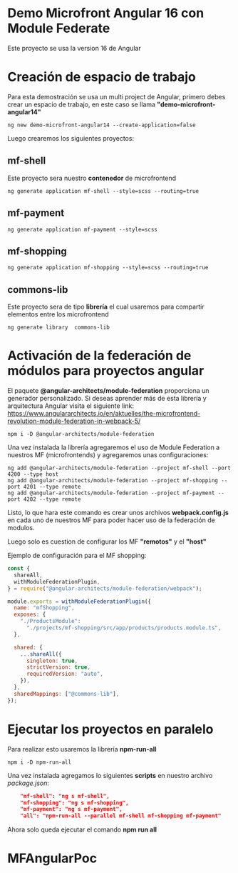 # Demo Microfront Angular 16 con Module Federate

Este proyecto se usa la version 16 de Angular

# Creación de espacio de trabajo

Para esta demostración se usa un multi project de Angular, primero debes crear un espacio de trabajo, en este caso se llama **"demo-microfront-angular14"**

```console
ng new demo-microfront-angular14 --create-application=false
```

Luego crearemos los siguientes proyectos:

## mf-shell

Este proyecto sera nuestro **contenedor** de microfrontend

```console
ng generate application mf-shell --style=scss --routing=true
```

## mf-payment

```console
ng generate application mf-payment --style=scss
```

## mf-shopping

```console
ng generate application mf-shopping --style=scss --routing=true
```

## commons-lib

Este proyecto sera de tipo **librería** el cual usaremos para compartir elementos entre los microfrontend

```console
ng generate library  commons-lib
```

# Activación de la federación de módulos para proyectos angular

El paquete **@angular-architects/module-federation** proporciona un generador personalizado. Si deseas aprender más de esta librería y arquitectura Angular visita el siguiente link:
https://www.angulararchitects.io/en/aktuelles/the-microfrontend-revolution-module-federation-in-webpack-5/

```console
npm i -D @angular-architects/module-federation
```

Una vez instalada la librería agregaremos el uso de Module Federation a nuestros MF (microfrontends) y agregaremos unas configuraciones:

```console
ng add @angular-architects/module-federation --project mf-shell --port 4200 --type host
ng add @angular-architects/module-federation --project mf-shopping --port 4201 --type remote
ng add @angular-architects/module-federation --project mf-payment --port 4202 --type remote
```

Listo, lo que hara este comando es crear unos archivos **webpack.config.js** en cada uno de nuestros MF para poder hacer uso de la federación de modulos.

Luego solo es cuestion de configurar los MF **"remotos"** y el **"host"**

Ejemplo de configuración para el MF shopping:

```javascript
const {
  shareAll,
  withModuleFederationPlugin,
} = require("@angular-architects/module-federation/webpack");

module.exports = withModuleFederationPlugin({
  name: "mfShopping",
  exposes: {
    "./ProductsModule":
      "./projects/mf-shopping/src/app/products/products.module.ts",
  },

  shared: {
    ...shareAll({
      singleton: true,
      strictVersion: true,
      requiredVersion: "auto",
    }),
  },
  sharedMappings: ["@commons-lib"],
});
```

# Ejecutar los proyectos en paralelo

Para realizar esto usaremos la librería **npm-run-all**

```console
npm i -D npm-run-all
```

Una vez instalada agregamos lo siguientes **scripts** en nuestro archivo _package.json_:

```json
    "mf-shell": "ng s mf-shell",
    "mf-shopping": "ng s mf-shopping",
    "mf-payment": "ng s mf-payment",
    "all": "npm-run-all --parallel mf-shell mf-shopping mf-payment"
```

Ahora solo queda ejecutar el comando **npm run all**
# MFAngularPoc
